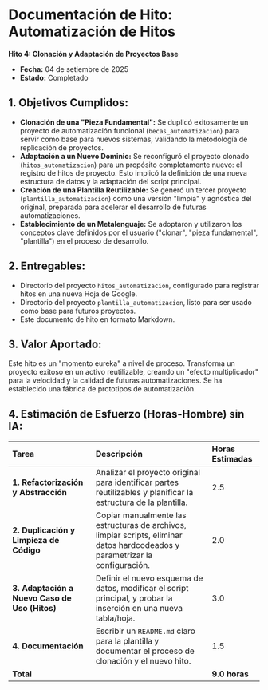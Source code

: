 
# Documentación de Hito: Automatización de Hitos

**Hito 4: Clonación y Adaptación de Proyectos Base**

- **Fecha:** 04 de setiembre de 2025
- **Estado:** Completado

## 1. Objetivos Cumplidos:

- **Clonación de una "Pieza Fundamental":** Se duplicó exitosamente un proyecto de automatización funcional (`becas_automatizacion`) para servir como base para nuevos sistemas, validando la metodología de replicación de proyectos.
- **Adaptación a un Nuevo Dominio:** Se reconfiguró el proyecto clonado (`hitos_automatizacion`) para un propósito completamente nuevo: el registro de hitos de proyecto. Esto implicó la definición de una nueva estructura de datos y la adaptación del script principal.
- **Creación de una Plantilla Reutilizable:** Se generó un tercer proyecto (`plantilla_automatizacion`) como una versión "limpia" y agnóstica del original, preparada para acelerar el desarrollo de futuras automatizaciones.
- **Establecimiento de un Metalenguaje:** Se adoptaron y utilizaron los conceptos clave definidos por el usuario ("clonar", "pieza fundamental", "plantilla") en el proceso de desarrollo.

## 2. Entregables:

- Directorio del proyecto `hitos_automatizacion`, configurado para registrar hitos en una nueva Hoja de Google.
- Directorio del proyecto `plantilla_automatizacion`, listo para ser usado como base para futuros proyectos.
- Este documento de hito en formato Markdown.

## 3. Valor Aportado:

Este hito es un "momento eureka" a nivel de proceso. Transforma un proyecto exitoso en un activo reutilizable, creando un "efecto multiplicador" para la velocidad y la calidad de futuras automatizaciones. Se ha establecido una fábrica de prototipos de automatización.

## 4. Estimación de Esfuerzo (Horas-Hombre) sin IA:

| Tarea | Descripción | Horas Estimadas |
| :--- | :--- | :--- |
| **1. Refactorización y Abstracción** | Analizar el proyecto original para identificar partes reutilizables y planificar la estructura de la plantilla. | 2.5 |
| **2. Duplicación y Limpieza de Código** | Copiar manualmente las estructuras de archivos, limpiar scripts, eliminar datos hardcodeados y parametrizar la configuración. | 2.0 |
| **3. Adaptación a Nuevo Caso de Uso (Hitos)** | Definir el nuevo esquema de datos, modificar el script principal, y probar la inserción en una nueva tabla/hoja. | 3.0 |
| **4. Documentación** | Escribir un `README.md` claro para la plantilla y documentar el proceso de clonación y el nuevo hito. | 1.5 |
| **Total** | | **9.0 horas** |

